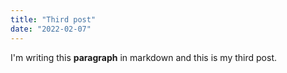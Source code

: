 ```yaml
---
title: "Third post"
date: "2022-02-07"
---
```


I'm writing this **paragraph** in markdown and this is my third post.
